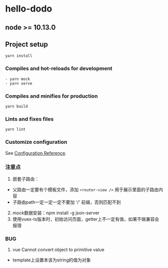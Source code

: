 # hello-dodo

## node >= 10.13.0

## Project setup
```
yarn install
```

### Compiles and hot-reloads for development
```
- yarn mock
- yarn serve
```

### Compiles and minifies for production
```
yarn build
```

### Lints and fixes files
```
yarn lint
```

### Customize configuration
See [Configuration Reference](https://cli.vuejs.org/config/).

### 注意点
1. 嵌套子路由：
  - 父路由一定要有个模板文件，添加 `<router-view />` 用于展示里面的子路由内容
  - 子路由path一定一定一定不要加 '/' 前缀，否则匹配不到
2. mock数据安装：npm install -g json-server
3. 使用vuex-ts版本时，初始访问页面，getter上不一定有值，如果不做兼容会报错

### BUG
1. vue  Cannot convert object to primitive value
  - template上设置本该为string的值为对象
